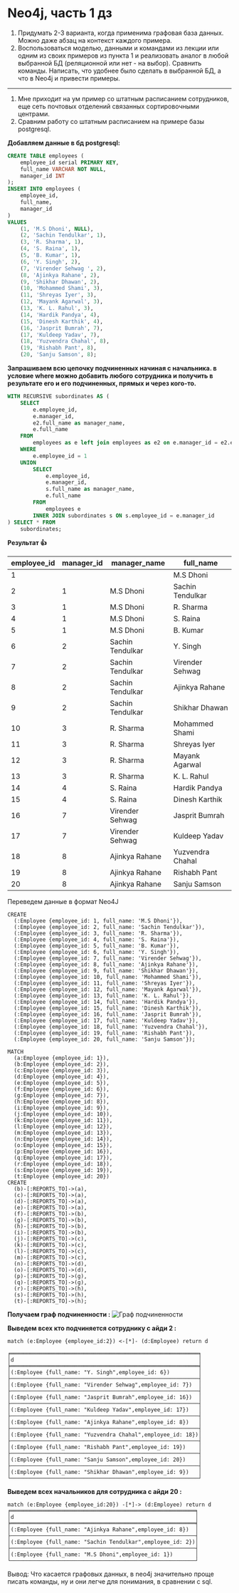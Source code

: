# Neo4j, часть 1 дз

1. Придумать 2-3 варианта, когда применима графовая база данных. Можно даже абзац на контекст каждого примера.
2. Воспользоваться моделью, данными и командами из лекции или одним из своих примеров из пункта 1 и реализовать аналог в любой выбранной БД (реляционной или нет - на выбор). Сравнить команды. Написать, что удобнее было сделать в выбранной БД, а что в Neo4j и привести примеры.

---

1. Мне приходит на ум пример со штатным расписанием сотрудников, еще сеть почтовых отделений связанных сортировочными центрами.
2. Сравним работу со штатным расписанием на примере базы postgresql.

**Добавляем данные в бд postgresql:**
```sql
CREATE TABLE employees (
    employee_id serial PRIMARY KEY,
    full_name VARCHAR NOT NULL,
    manager_id INT
);
INSERT INTO employees (
    employee_id,
    full_name,
    manager_id
)
VALUES
    (1, 'M.S Dhoni', NULL),
    (2, 'Sachin Tendulkar', 1),
    (3, 'R. Sharma', 1),
    (4, 'S. Raina', 1),
    (5, 'B. Kumar', 1),
    (6, 'Y. Singh', 2),
    (7, 'Virender Sehwag ', 2),
    (8, 'Ajinkya Rahane', 2),
    (9, 'Shikhar Dhawan', 2),
    (10, 'Mohammed Shami', 3),
    (11, 'Shreyas Iyer', 3),
    (12, 'Mayank Agarwal', 3),
    (13, 'K. L. Rahul', 3),
    (14, 'Hardik Pandya', 4),
    (15, 'Dinesh Karthik', 4),
    (16, 'Jasprit Bumrah', 7),
    (17, 'Kuldeep Yadav', 7),
    (18, 'Yuzvendra Chahal', 8),
    (19, 'Rishabh Pant', 8),
    (20, 'Sanju Samson', 8);
```
**Запрашиваем всю цепочку подчиненных начиная с начальника. в условие where можно добавить любого сотрудника и получить в результате его и его подчиненных, прямых и через кого-то.**
```sql
WITH RECURSIVE subordinates AS (
    SELECT
        e.employee_id,
        e.manager_id,
        e2.full_name as manager_name,
        e.full_name
    FROM
        employees as e left join employees as e2 on e.manager_id = e2.employee_id 
    WHERE
        e.employee_id = 1
    UNION
        SELECT
            e.employee_id,
            e.manager_id,
            s.full_name as manager_name,
            e.full_name
        FROM
            employees e
        INNER JOIN subordinates s ON s.employee_id = e.manager_id
) SELECT * FROM
    subordinates;
```
**Результат 👍**

 | employee_id | manager_id | manager_name     | full_name        |
 | ----------- | ---------- | ---------------- | ---------------- |
 | 1           |            |                  | M.S Dhoni        |
 | 2           | 1          | M.S Dhoni        | Sachin Tendulkar |
 | 3           | 1          | M.S Dhoni        | R. Sharma        |
 | 4           | 1          | M.S Dhoni        | S. Raina         |
 | 5           | 1          | M.S Dhoni        | B. Kumar         |
 | 6           | 2          | Sachin Tendulkar | Y. Singh         |
 | 7           | 2          | Sachin Tendulkar | Virender Sehwag  |
 | 8           | 2          | Sachin Tendulkar | Ajinkya Rahane   |
 | 9           | 2          | Sachin Tendulkar | Shikhar Dhawan   |
 | 10          | 3          | R. Sharma        | Mohammed Shami   |
 | 11          | 3          | R. Sharma        | Shreyas Iyer     |
 | 12          | 3          | R. Sharma        | Mayank Agarwal   |
 | 13          | 3          | R. Sharma        | K. L. Rahul      |
 | 14          | 4          | S. Raina         | Hardik Pandya    |
 | 15          | 4          | S. Raina         | Dinesh Karthik   |
 | 16          | 7          | Virender Sehwag  | Jasprit Bumrah   |
 | 17          | 7          | Virender Sehwag  | Kuldeep Yadav    |
 | 18          | 8          | Ajinkya Rahane   | Yuzvendra Chahal |
 | 19          | 8          | Ajinkya Rahane   | Rishabh Pant     |
 | 20          | 8          | Ajinkya Rahane   | Sanju Samson     |

 Переведем данные в формат Neo4J
```
CREATE 
  (:Employee {employee_id: 1, full_name: 'M.S Dhoni'}),
  (:Employee {employee_id: 2, full_name: 'Sachin Tendulkar'}),
  (:Employee {employee_id: 3, full_name: 'R. Sharma'}),
  (:Employee {employee_id: 4, full_name: 'S. Raina'}),
  (:Employee {employee_id: 5, full_name: 'B. Kumar'}),
  (:Employee {employee_id: 6, full_name: 'Y. Singh'}),
  (:Employee {employee_id: 7, full_name: 'Virender Sehwag'}),
  (:Employee {employee_id: 8, full_name: 'Ajinkya Rahane'}),
  (:Employee {employee_id: 9, full_name: 'Shikhar Dhawan'}),
  (:Employee {employee_id: 10, full_name: 'Mohammed Shami'}),
  (:Employee {employee_id: 11, full_name: 'Shreyas Iyer'}),
  (:Employee {employee_id: 12, full_name: 'Mayank Agarwal'}),
  (:Employee {employee_id: 13, full_name: 'K. L. Rahul'}),
  (:Employee {employee_id: 14, full_name: 'Hardik Pandya'}),
  (:Employee {employee_id: 15, full_name: 'Dinesh Karthik'}),
  (:Employee {employee_id: 16, full_name: 'Jasprit Bumrah'}),
  (:Employee {employee_id: 17, full_name: 'Kuldeep Yadav'}),
  (:Employee {employee_id: 18, full_name: 'Yuzvendra Chahal'}),
  (:Employee {employee_id: 19, full_name: 'Rishabh Pant'}),
  (:Employee {employee_id: 20, full_name: 'Sanju Samson'});
  
MATCH 
  (a:Employee {employee_id: 1}), 
  (b:Employee {employee_id: 2}),
  (c:Employee {employee_id: 3}),
  (d:Employee {employee_id: 4}),
  (e:Employee {employee_id: 5}),
  (f:Employee {employee_id: 6}),
  (g:Employee {employee_id: 7}),
  (h:Employee {employee_id: 8}),
  (i:Employee {employee_id: 9}),
  (j:Employee {employee_id: 10}),
  (k:Employee {employee_id: 11}),
  (l:Employee {employee_id: 12}),
  (m:Employee {employee_id: 13}),
  (n:Employee {employee_id: 14}),
  (o:Employee {employee_id: 15}),
  (p:Employee {employee_id: 16}),
  (q:Employee {employee_id: 17}),
  (r:Employee {employee_id: 18}),
  (s:Employee {employee_id: 19}),
  (t:Employee {employee_id: 20})
CREATE 
  (b)-[:REPORTS_TO]->(a),
  (c)-[:REPORTS_TO]->(a),
  (d)-[:REPORTS_TO]->(a),
  (e)-[:REPORTS_TO]->(a),
  (f)-[:REPORTS_TO]->(b),
  (g)-[:REPORTS_TO]->(b),
  (h)-[:REPORTS_TO]->(b),
  (i)-[:REPORTS_TO]->(b),
  (j)-[:REPORTS_TO]->(c),
  (k)-[:REPORTS_TO]->(c),
  (l)-[:REPORTS_TO]->(c),
  (m)-[:REPORTS_TO]->(c),
  (n)-[:REPORTS_TO]->(d),
  (o)-[:REPORTS_TO]->(d),
  (p)-[:REPORTS_TO]->(g),
  (q)-[:REPORTS_TO]->(g),
  (r)-[:REPORTS_TO]->(h),
  (s)-[:REPORTS_TO]->(h),
  (t)-[:REPORTS_TO]->(h);
```

**Получаем граф подчиненности :**
![Граф подчиненности](img/граф%20подчиненности.jpg)

**Выведем всех кто подчиняется сотруднику с айди 2 :**

```
match (e:Employee {employee_id:2}) <-[*]- (d:Employee) return d

╒═══════════════════════════════════════════════════════════╕
│d                                                          │
╞═══════════════════════════════════════════════════════════╡
│(:Employee {full_name: "Y. Singh",employee_id: 6})         │
├───────────────────────────────────────────────────────────┤
│(:Employee {full_name: "Virender Sehwag",employee_id: 7})  │
├───────────────────────────────────────────────────────────┤
│(:Employee {full_name: "Jasprit Bumrah",employee_id: 16})  │
├───────────────────────────────────────────────────────────┤
│(:Employee {full_name: "Kuldeep Yadav",employee_id: 17})   │
├───────────────────────────────────────────────────────────┤
│(:Employee {full_name: "Ajinkya Rahane",employee_id: 8})   │
├───────────────────────────────────────────────────────────┤
│(:Employee {full_name: "Yuzvendra Chahal",employee_id: 18})│
├───────────────────────────────────────────────────────────┤
│(:Employee {full_name: "Rishabh Pant",employee_id: 19})    │
├───────────────────────────────────────────────────────────┤
│(:Employee {full_name: "Sanju Samson",employee_id: 20})    │
├───────────────────────────────────────────────────────────┤
│(:Employee {full_name: "Shikhar Dhawan",employee_id: 9})   │
└───────────────────────────────────────────────────────────┘
```

**Выведем всех начальников для сотрудника с айди 20 :**

```
match (e:Employee {employee_id:20}) -[*]-> (d:Employee) return d
╒══════════════════════════════════════════════════════════╕
│d                                                         │
╞══════════════════════════════════════════════════════════╡
│(:Employee {full_name: "Ajinkya Rahane",employee_id: 8})  │
├──────────────────────────────────────────────────────────┤
│(:Employee {full_name: "Sachin Tendulkar",employee_id: 2})│
├──────────────────────────────────────────────────────────┤
│(:Employee {full_name: "M.S Dhoni",employee_id: 1})       │
└──────────────────────────────────────────────────────────┘

```

Вывод: Что касается графовых данных, в neo4j значительно проще писать команды, ну и они легче для понимания, в сравнении с sql.
